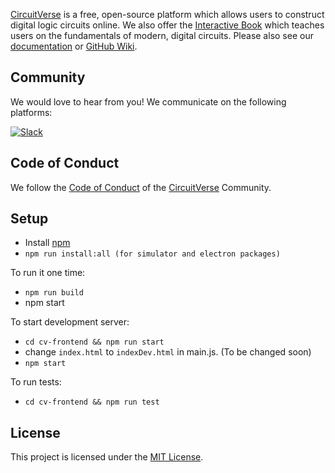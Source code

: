 [CircuitVerse](https://circuitverse.org) is a free, open-source platform which allows users to construct digital logic circuits online. We also offer the [Interactive Book](https://learn.circuitverse.org) which teaches users on the fundamentals of modern, digital circuits. Please also see our [documentation](https://docs.circuitverse.org) or [GitHub Wiki](https://github.com/CircuitVerse/CircuitVerse/wiki/).

## Community
We would love to hear from you! We communicate on the following platforms:

[![Slack](https://img.shields.io/badge/chat-on_slack-purple.svg?style=for-the-badge&logo=slack)](https://join.slack.com/t/circuitverse-team/shared_invite/enQtNjc4MzcyNDE5OTA3LTdjYTM5NjFiZWZlZGI2MmU1MmYzYzczNmZlZDg5MjYxYmQ4ODRjMjQxM2UyMWI5ODUzODQzMDU2ZDEzNjI4NmE)

## Code of Conduct
We follow the [Code of Conduct](code-of-conduct.md) of the [CircuitVerse](https://circuitverse.org) Community.

## Setup
- Install [npm](https://www.npmjs.com/get-npm)
- `npm run install:all (for simulator and electron packages)`

To run it one time:
- `npm run build`
-  npm start

To start development server:
- `cd cv-frontend && npm run start`
-  change `index.html` to `indexDev.html` in main.js. (To be changed soon)
-  `npm start`

To run tests:
- `cd cv-frontend && npm run test`

## License
This project is licensed under the [MIT License](LICENSE).
